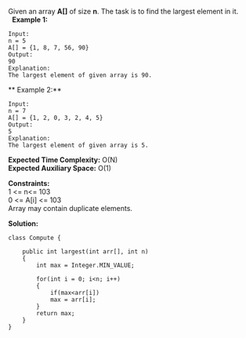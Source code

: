 Given an array **A[]** of size **n**. The task is to find the largest element in it.  
 
**Example 1:**

```
Input:
n = 5
A[] = {1, 8, 7, 56, 90}
Output:
90
Explanation:
The largest element of given array is 90.
```

**  Example 2:**

```
Input:
n = 7
A[] = {1, 2, 0, 3, 2, 4, 5}
Output:
5
Explanation:
The largest element of given array is 5.
```

**Expected Time Complexity:** O(N)  
**Expected Auxiliary Space:** O(1)

**Constraints:**  
1 <= n<= 103  
0 <= A[i] <= 103  
Array may contain duplicate elements.


**Solution:**

```
class Compute {
    
    public int largest(int arr[], int n)
    {
        int max = Integer.MIN_VALUE;
        
        for(int i = 0; i<n; i++)
        {
            if(max<arr[i])
            max = arr[i];
        }
        return max;
    }
}
```